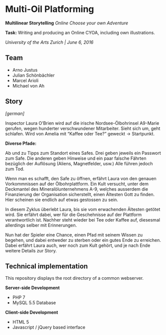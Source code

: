 Multi-Oil Platforming
=====================

__Multilinear Storytelling__
_Online Choose your own Adventure_

__Task:__ Writing and producing an Online CYOA, including own illustrations.

_University of the Arts Zurich | June 6, 2016_

Team
----
* Arno Justus
* Julian Schönbächler
* Marcel Arioli
* Michael von Ah

Story
-----
_[german]_

Inspector Laura O’Brien wird auf die irische Nordsee-Ölbohrinsel A9-Marie gerufen, wegen hunderter verschwundener Mitarbeiter.Sieht sich um, geht schlafen. Wird von Amelia mit “Kaffee oder Tee?” geweckt -> Startpunkt.

__Diverse Pfade:__
Ab und zu Tipps zum Standort eines Safes.Drei geben jeweils ein Passwort zum Safe.Die anderen geben Hinweise und ein paar falsche Fährten bezüglich der Auflösung (Aliens, Magnetfelder, usw.)Alle führen jedoch zum Tod.Wenn man es schafft, den Safe zu öffnen, erfährt Laura von den genauen Vorkommnissen auf der Ölbohrplattform. Ein Kult versucht, unter dem Deckmantel des Mineralölunternehmens A-9, welches ausserdem die Finanzierung der Organisation sicherstellt, einen Ältesten Gott zu finden. Hier scheinen sie endlich auf etwas gestossen zu sein.In diesem Zyklus überlebt Laura, bis sie vom erwachenden Ältesten getötet wird. Sie erfährt dabei, wer für die Geschehnisse auf der Plattform verantwortlich ist. Nachher steht wieder bei Tee oder Kaffee auf, diesesmal allerdings selber mit Erinnerungen.Nun hat der Spieler eine Chance, einen Pfad mit seinem Wissen zu begehen, und dabei entweder zu sterben oder ein gutes Ende zu erreichen. Dabei erfährt Laura auch, wer noch zum Kult gehört, und je nach Ende weitere Details zur Story.


Technical implementation
------------------------
This repository displays the root directory of a common webserver.

__Server-side Development__
* PHP 7
* MySQL 5.5 Database

__Client-side Development__
* HTML 5
* Javascript / jQuery based interface
